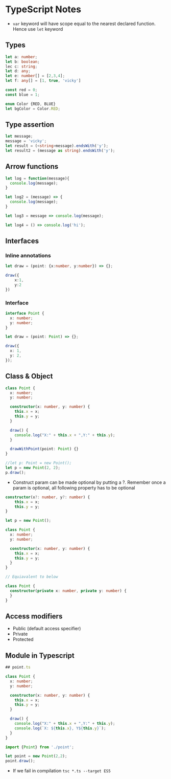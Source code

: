 # TypeScript Notes

* `var` keyword will have scope equal to the nearest declared function. Hence use `let` keyword

## Types

```typescript
let a: number;
let b: boolean;
lec c: string;
let d: any;
let e: number[] = [2,3,4];
let f: any[] = [1, true, 'vicky']

const red = 0;
const blue = 1;

enum Color {RED, BLUE}
let bgColor = Color.RED;
```

## Type assertion

```typescript
let message;
message = 'vicky';
let result = (<string>message).endsWith('y');
let result2 = (message as string).endsWith('y');
```

## Arrow functions

```typescript
let log = function(message){
  console.log(message);
}

let log2 = (message) => {
  console.log(message);
}

let log3 = message => console.log(message);

let log4 = () => console.log('hi');
```

## Interfaces

### Inline annotations

```typescript
let draw = (point: {x:number, y:number}) => {};

draw({
    x:1,
    y:2
})
```

### Interface

```typescript
interface Point {
  x: number;
  y: number;
}

let draw = (point: Point) => {};

draw({
  x: 1,
  y: 2,
});
```

## Class & Object

```typescript
class Point {
  x: number;
  y: number;

  constructor(x: number, y: number) {
    this.x = x;
    this.y = y;
  }

  draw() {
    console.log("X:" + this.x + ",Y:" + this.y);
  }

  drawWithPoint(point: Point) {}
}

//let p: Point = new Point();
let p = new Point(2, 2);
p.draw();
```

* Construct param can be made optional by putting a ?. Remember once a param is optional, all following property has to be optional 

```typescript
constructor(x?: number, y?: number) {
    this.x = x;
    this.y = y;
}

let p = new Point();
```

```typescript
class Point {
  x: number;
  y: number;

  constructor(x: number, y: number) {
    this.x = x;
    this.y = y;
  }
}

// Equiavalent to below

class Point {
  constructor(private x: number, private y: number) {
  }
}
```

## Access modifiers
* Public (default access specifier)
* Private
* Protected

## Module in Typescript

```typescript
## point.ts

class Point {
  x: number;
  y: number;

  constructor(x: number, y: number) {
    this.x = x;
    this.y = y;
  }

  draw() {
    console.log("X:" + this.x + ",Y:" + this.y);
    console.log(`X: ${this.x}, Y${this.y}`);
  }
}
```

```typescript
import {Point} from './point';

let point = new Point(2,2);
point.draw();
```

* If we fail in compilation `tsc *.ts --target ES5`

